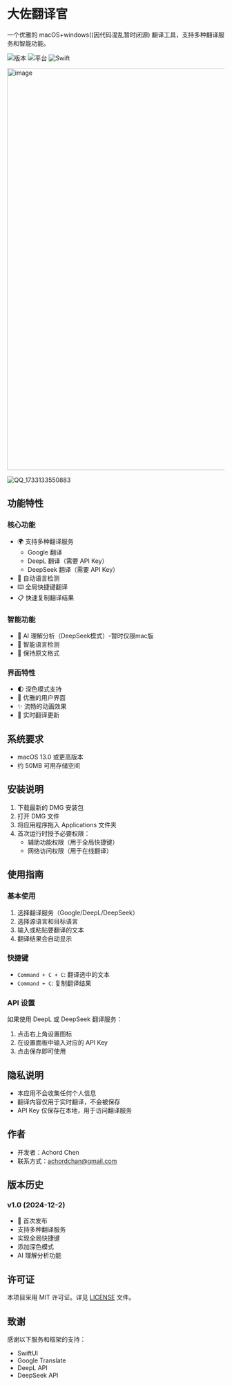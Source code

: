 # 大佐翻译官

一个优雅的 macOS+windows((因代码混乱暂时闭源) 翻译工具，支持多种翻译服务和智能功能。

![版本](https://img.shields.io/badge/版本-1.0-blue.svg)
![平台](https://img.shields.io/badge/平台-macOS-lightgrey.svg)
![Swift](https://img.shields.io/badge/Swift-5.9-orange.svg)

<img width="929" alt="image" src="https://github.com/user-attachments/assets/289b7fa6-0a59-43ea-849a-1cc5d3af8ec0">

![QQ_1733133550883](https://github.com/user-attachments/assets/d3f97350-8a8c-492b-b7a1-35a4e0424141)

## 功能特性

### 核心功能
- 🌍 支持多种翻译服务
  - Google 翻译
  - DeepL 翻译（需要 API Key）
  - DeepSeek 翻译（需要 API Key）
- 🔄 自动语言检测
- ⌨️ 全局快捷键翻译
- 📋 快速复制翻译结果

### 智能功能
- 🧠 AI 理解分析（DeepSeek模式）-暂时仅限mac版
- 🎯 智能语言检测
- 📝 保持原文格式

### 界面特性
- 🌓 深色模式支持
- 🎨 优雅的用户界面
- ✨ 流畅的动画效果
- 🔄 实时翻译更新

## 系统要求
- macOS 13.0 或更高版本
- 约 50MB 可用存储空间

## 安装说明
1. 下载最新的 DMG 安装包
2. 打开 DMG 文件
3. 将应用程序拖入 Applications 文件夹
4. 首次运行时授予必要权限：
   - 辅助功能权限（用于全局快捷键）
   - 网络访问权限（用于在线翻译）

## 使用指南

### 基本使用
1. 选择翻译服务（Google/DeepL/DeepSeek）
2. 选择源语言和目标语言
3. 输入或粘贴要翻译的文本
4. 翻译结果会自动显示

### 快捷键
- `Command + C + C`: 翻译选中的文本
- `Command + C`: 复制翻译结果

### API 设置
如果使用 DeepL 或 DeepSeek 翻译服务：
1. 点击右上角设置图标
2. 在设置面板中输入对应的 API Key
3. 点击保存即可使用

## 隐私说明
- 本应用不会收集任何个人信息
- 翻译内容仅用于实时翻译，不会被保存
- API Key 仅保存在本地，用于访问翻译服务

## 作者
- 开发者：Achord Chen
- 联系方式：[achordchan@gmail.com](mailto:achordchan@gmail.com)

## 版本历史

### v1.0 (2024-12-2)
- 🎉 首次发布
- 支持多种翻译服务
- 实现全局快捷键
- 添加深色模式
- AI 理解分析功能

## 许可证
本项目采用 MIT 许可证。详见 [LICENSE](LICENSE) 文件。

## 致谢
感谢以下服务和框架的支持：
- SwiftUI
- Google Translate
- DeepL API
- DeepSeek API
